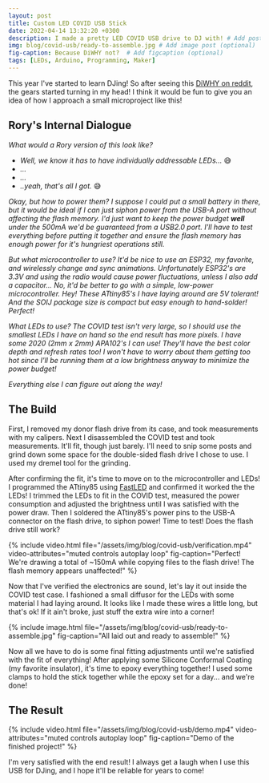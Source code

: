 ```yaml
---
layout: post
title: Custom LED COVID USB Stick
date: 2022-04-14 13:32:20 +0300
description: I made a pretty LED COVID USB drive to DJ with! # Add post description (optional)
img: blog/covid-usb/ready-to-assemble.jpg # Add image post (optional)
fig-caption: Because DiWHY not?  # Add figcaption (optional)
tags: [LEDs, Arduino, Programming, Maker]
---
```


This year I've started to learn DJing! So after seeing this [DiWHY on reddit](https://www.reddit.com/r/DiWHY/comments/ts1j6f/im_positive_this_fits_here/), the gears started turning in my head! I think it would be fun to give you an idea of how I approach a small microproject like this!

## Rory's Internal Dialogue

*What would a Rory version of this look like?*

* *Well, we know it has to have individually addressable LEDs...* 😅
* *...*
* *...*
* *..yeah, that's all I got.* 😅

*Okay, but how to power them? I suppose I could put a small battery in there, but it would be ideal if I can just siphon power from the USB-A port without affecting the flash memory. I'd just want to keep the power budget **well** under the 500mA we'd be guaranteed from a USB2.0 port. I'll have to test everything before putting it together and ensure the flash memory has enough  power for it's hungriest operations still.*

*But what microcontroller to use? It'd be nice to use an ESP32, my favorite, and wirelessly change and sync animations. Unfortunately ESP32's are 3.3V and using the radio would cause power fluctuations, unless I also add a capacitor... No, it'd be better to go with a simple, low-power microcontroller. Hey! These ATtiny85's I have laying around are 5V tolerant! And the SOIJ package size is compact but easy enough to hand-solder! Perfect!*

*What LEDs to use? The COVID test isn't very large, so I should use the smallest LEDs I have on hand so the end result has more pixels. I have some 2020 (2mm x 2mm) APA102's I can use! They'll have the best color depth and refresh rates too! I won't have to worry about them getting too hot since I'll be running them at a low brightness anyway to minimize the power budget!*

*Everything else I can figure out along the way!*

## The Build

First, I removed my donor flash drive from its case, and took measurements with my calipers. Next I disassembled the COVID test and took measurements. It'll fit, though just barely. I'll need to snip some posts and grind down some space for the double-sided flash drive I chose to use. I used my dremel tool for the grinding.

After confirming the fit, it's time to move on to the microcontroller and LEDs! I programmed the ATtiny85 using [FastLED](https://fastled.io/) and confirmed it worked the the LEDs! I trimmed the LEDs to fit in the COVID test, measured the power consumption and adjusted the brightness until I was satisfied with the power draw. Then I soldered the ATtiny85's power pins to the USB-A connector on the flash drive, to siphon power! Time to test! Does the flash drive still work?

{% include video.html 
    file="/assets/img/blog/covid-usb/verification.mp4"
    video-attributes="muted controls autoplay loop"
    fig-caption="Perfect! We're drawing a total of ~150mA while copying files to the flash drive! The flash memory appears unaffected!"
    <!-- url="example.com" -->
    <!-- alt="link to example.com" -->
    <!-- max-width="80%" -->
    <!-- max-height="1000px"   -->
%}

Now that I've verified the electronics are sound, let's lay it out inside the COVID test case. I fashioned a small diffusor for the LEDs with some material I had laying around. It looks like I made these wires a little long, but that's ok! If it ain't broke, just stuff the extra wire into a corner!

{% include image.html 
    file="/assets/img/blog/covid-usb/ready-to-assemble.jpg"
    fig-caption="All laid out and ready to assemble!"
    <!-- url="example.com" -->
    <!-- alt="link to example.com" -->
    <!-- max-width="80%" -->
    <!-- max-height="1000px"   -->
%}

Now all we have to do is some final fitting adjustments until we're satisfied with the fit of everything! After applying some Silicone Conformal Coating (my favorite insulator), it's time to epoxy everything together! I used some clamps to hold the stick together while the epoxy set for a day... and we're done!

## The Result

{% include video.html 
    file="/assets/img/blog/covid-usb/demo.mp4"
    video-attributes="muted controls autoplay loop"
    fig-caption="Demo of the finished project!"
    <!-- url="example.com" -->
    <!-- alt="link to example.com" -->
    <!-- max-width="80%" -->
    <!-- max-height="1000px"   -->
%}

I'm very satisfied with the end result! I always get a laugh when I use this USB for DJing, and I hope it'll be reliable for years to come!